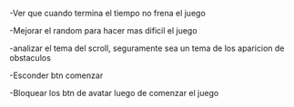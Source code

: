 -Ver que cuando termina el tiempo no frena el juego

-Mejorar el random para hacer mas dificil el juego

-analizar el tema del scroll, seguramente sea un tema de los aparicion de obstaculos

-Esconder btn comenzar 

-Bloquear los btn de avatar luego de comenzar el juego
